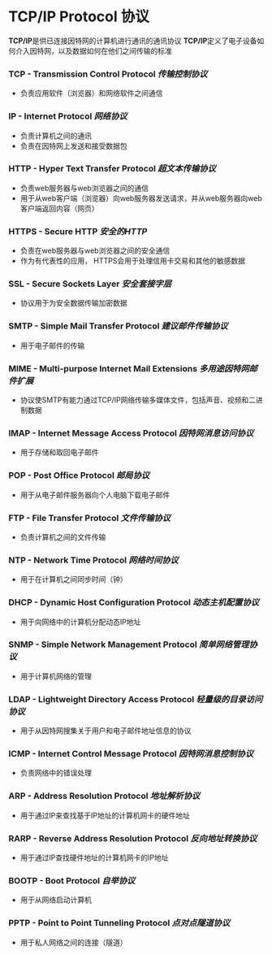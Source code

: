 # TCP/IP Protocol 协议
**TCP/IP**是供已连接因特网的计算机进行通讯的通讯协议
**TCP/IP**定义了电子设备如何介入因特网，以及数据如何在他们之间传输的标准

### TCP - Transmission Control Protocol _传输控制协议_
- 负责应用软件（浏览器）和网络软件之间通信

### IP - Internet Protocol _网络协议_
- 负责计算机之间的通讯
- 负责在因特网上发送和接受数据包

### HTTP - Hyper Text Transfer Protocol _超文本传输协议_
- 负责web服务器与web浏览器之间的通信
- 用于从web客户端（浏览器）向web服务器发送请求，并从web服务器向web客户端返回内容（网页）

### HTTPS - Secure HTTP _安全的HTTP_
- 负责在web服务器与web浏览器之间的安全通信
- 作为有代表性的应用， HTTPS会用于处理信用卡交易和其他的敏感数据

### SSL - Secure Sockets Layer _安全套接字层_
- 协议用于为安全数据传输加密数据

### SMTP - Simple Mail Transfer Protocol _建议邮件传输协议_
- 用于电子邮件的传输

### MIME - Multi-purpose Internet Mail Extensions _多用途因特网邮件扩展_
- 协议使SMTP有能力通过TCP/IP网络传输多媒体文件，包括声音、视频和二进制数据

### IMAP - Internet Message Access Protocol _因特网消息访问协议_
- 用于存储和取回电子邮件

### POP - Post Office Protocol _邮局协议_
- 用于从电子邮件服务器向个人电脑下载电子邮件

### FTP - File Transfer Protocol _文件传输协议_
- 负责计算机之间的文件传输

### NTP - Network Time Protocol _网络时间协议_
- 用于在计算机之间同步时间（钟）

### DHCP - Dynamic Host Configuration Protocol _动态主机配置协议_
- 用于向网络中的计算机分配动态IP地址

### SNMP - Simple Network Management Protocol _简单网络管理协议_
- 用于计算机网络的管理

### LDAP - Lightweight Directory Access Protocol _轻量级的目录访问协议_
- 用于从因特网搜集关于用户和电子邮件地址信息的协议

### ICMP - Internet Control Message Protocol _因特网消息控制协议_
- 负责网络中的错误处理

### ARP - Address Resolution Protocol _地址解析协议_
- 用于通过IP来查找基于IP地址的计算机网卡的硬件地址

### RARP - Reverse Address Resolution Protocol _反向地址转换协议_
- 用于通过IP查找硬件地址的计算机网卡的IP地址

### BOOTP - Boot Protocol _自举协议_
- 用于从网络启动计算机

### PPTP - Point to Point Tunneling Protocol _点对点隧道协议_
- 用于私人网络之间的连接（隧道）